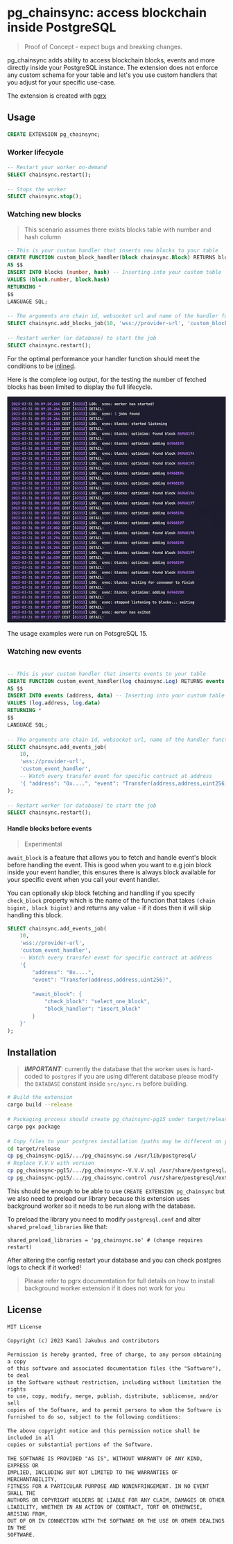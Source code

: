 # pg_chainsync: access blockchain inside PostgreSQL

> Proof of Concept - expect bugs and breaking changes.

pg_chainsync adds ability to access blockchain blocks, events and more directly inside your PostgreSQL instance. The extension does not enforce any custom schema for your table and let's you use custom handlers that you adjust for your specific use-case.

The extension is created with [pgrx](https://github.com/tcdi/pgrx)

## Usage

```sql
CREATE EXTENSION pg_chainsync;
```

### Worker lifecycle

```sql
-- Restart your worker on-demand
SELECT chainsync.restart();

-- Stops the worker
SELECT chainsync.stop();
```

### Watching new blocks
> This scenario assumes there exists blocks table with number and hash column

```sql
-- This is your custom handler that inserts new blocks to your table
CREATE FUNCTION custom_block_handler(block chainsync.Block) RETURNS blocks
AS $$
INSERT INTO blocks (number, hash) -- Inserting into your custom table
VALUES (block.number, block.hash)
RETURNING *
$$
LANGUAGE SQL;

-- The arguments are chain id, websocket url and name of the handler function
SELECT chainsync.add_blocks_job(10, 'wss://provider-url', 'custom_block_handler');

-- Restart worker (or database) to start the job
SELECT chainsync.restart();
```

For the optimal performance your handler function should meet the conditions to be [inlined](https://wiki.postgresql.org/wiki/Inlining_of_SQL_functions).

Here is the complete log output, for the testing the number of fetched blocks has been limited to display the full lifecycle.

![example_output](./extra/usage1.png)

The usage examples were run on PotsgreSQL 15.

### Watching new events

```sql

-- This is your custom handler that inserts events to your table
CREATE FUNCTION custom_event_handler(log chainsync.Log) RETURNS events
AS $$
INSERT INTO events (address, data) -- Inserting into your custom table
VALUES (log.address, log.data)
RETURNING *
$$
LANGUAGE SQL;

-- The arguments are chain id, websocket url, name of the handler function and options
SELECT chainsync.add_events_job(
	10,
	'wss://provider-url',
	'custom_event_handler',
	-- Watch every transfer event for specific contract at address
	'{ "address": "0x....", "event": "Transfer(address,address,uint256)" }'
);

-- Restart worker (or database) to start the job
SELECT chainsync.restart();
```

#### Handle blocks before events

> Experimental

`await_block` is a feature that allows you to fetch and handle event's block before handling the event. This is good when you want to e.g join block inside your event handler, this ensures there is always block available for your specific event when you call your event handler.

You can optionally skip block fetching and handling if you specify `check_block` property which is the name of the function that takes `(chain bigint, block bigint)` and returns any value - if it does then it will skip handling this block.


```sql
SELECT chainsync.add_events_job(
	10,
	'wss://provider-url',
	'custom_event_handler',
	-- Watch every transfer event for specific contract at address
	'{ 
	    "address": "0x....",
	    "event": "Transfer(address,address,uint256)",

	    "await_block": {
	        "check_block": "select_one_block",
	        "block_handler": "insert_block"
	    }
	}'
);

```

## Installation

> ***IMPORTANT***: currently the database that the worker uses is hard-coded to `postgres` if you are using different database please modify the `DATABASE` constant inside `src/sync.rs` before building.

```bash
# Build the extension
cargo build --release

# Packaging process should create pg_chainsync-pg15 under target/release
cargo pgx package

# Copy files to your postgres installation (paths may be different on your system)
cd target/release
cp pg_chainsync-pg15/.../pg_chainsync.so /usr/lib/postgresql/
# Replace V.V.V with version
cp pg_chainsync-pg15/.../pg_chainsync--V.V.V.sql /usr/share/postgresql/extension/
cp pg_chainsync-pg15/.../pg_chainsync.control /usr/share/postgresql/extension/  
```

This should be enough to be able to use `CREATE EXTENSION pg_chainsync` but we also need to preload our library because this extension uses background worker so it needs to be run along with the database.

To preload the library you need to modify `postgresql.conf` and alter `shared_preload_libraries` like that:

```
shared_preload_libraries = 'pg_chainsync.so' # (change requires restart)
```

After altering the config restart your database and you can check postgres logs to check if it worked!

> Please refer to pgrx documentation for full details on how to install background worker extension if it does not work for you

## License

```LICENSE
MIT License

Copyright (c) 2023 Kamil Jakubus and contributors

Permission is hereby granted, free of charge, to any person obtaining a copy
of this software and associated documentation files (the "Software"), to deal
in the Software without restriction, including without limitation the rights
to use, copy, modify, merge, publish, distribute, sublicense, and/or sell
copies of the Software, and to permit persons to whom the Software is
furnished to do so, subject to the following conditions:

The above copyright notice and this permission notice shall be included in all
copies or substantial portions of the Software.

THE SOFTWARE IS PROVIDED "AS IS", WITHOUT WARRANTY OF ANY KIND, EXPRESS OR
IMPLIED, INCLUDING BUT NOT LIMITED TO THE WARRANTIES OF MERCHANTABILITY,
FITNESS FOR A PARTICULAR PURPOSE AND NONINFRINGEMENT. IN NO EVENT SHALL THE
AUTHORS OR COPYRIGHT HOLDERS BE LIABLE FOR ANY CLAIM, DAMAGES OR OTHER
LIABILITY, WHETHER IN AN ACTION OF CONTRACT, TORT OR OTHERWISE, ARISING FROM,
OUT OF OR IN CONNECTION WITH THE SOFTWARE OR THE USE OR OTHER DEALINGS IN THE
SOFTWARE.
```
